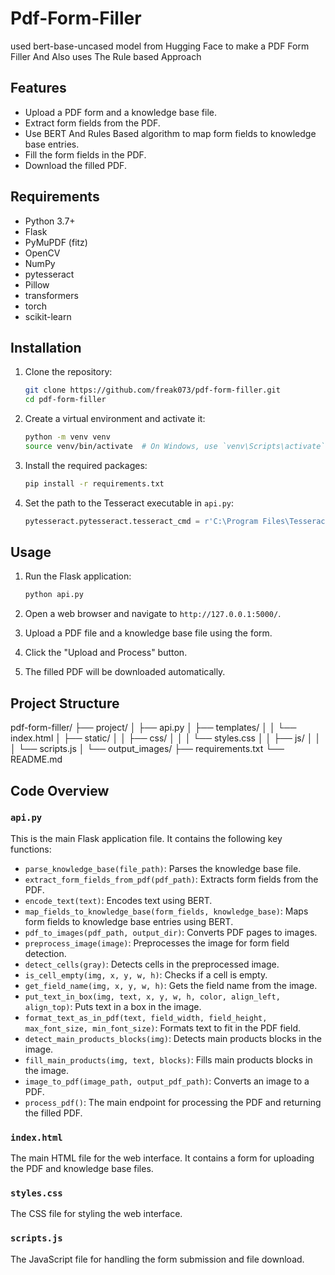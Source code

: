 # Pdf-Form-Filler
used bert-base-uncased model from Hugging Face to make a PDF Form Filler
And Also uses The Rule based Approach
## Features

- Upload a PDF form and a knowledge base file.
- Extract form fields from the PDF.
- Use BERT And Rules Based algorithm to map form fields to knowledge base entries.
- Fill the form fields in the PDF.
- Download the filled PDF.

## Requirements

- Python 3.7+
- Flask
- PyMuPDF (fitz)
- OpenCV
- NumPy
- pytesseract
- Pillow
- transformers
- torch
- scikit-learn

## Installation

1. Clone the repository:

   ```bash
   git clone https://github.com/freak073/pdf-form-filler.git
   cd pdf-form-filler
   ```

2. Create a virtual environment and activate it:

   ```bash
   python -m venv venv
   source venv/bin/activate  # On Windows, use `venv\Scripts\activate`
   ```

3. Install the required packages:

   ```bash
   pip install -r requirements.txt
   ```

4. Set the path to the Tesseract executable in `api.py`:

   ```python
   pytesseract.pytesseract.tesseract_cmd = r'C:\Program Files\Tesseract-OCR\tesseract.exe'  # Adjust this path as needed
   ```

## Usage

1. Run the Flask application:

   ```bash
   python api.py
   ```

2. Open a web browser and navigate to `http://127.0.0.1:5000/`.

3. Upload a PDF file and a knowledge base file using the form.

4. Click the "Upload and Process" button.

5. The filled PDF will be downloaded automatically.

## Project Structure
pdf-form-filler/
├── project/
│ ├── api.py
│ ├── templates/
│ │ └── index.html
│ ├── static/
│ │ ├── css/
│ │ │ └── styles.css
│ │ ├── js/
│ │ │ └── scripts.js
│ └── output_images/
├── requirements.txt
└── README.md

## Code Overview

### `api.py`

This is the main Flask application file. It contains the following key functions:

- `parse_knowledge_base(file_path)`: Parses the knowledge base file.
- `extract_form_fields_from_pdf(pdf_path)`: Extracts form fields from the PDF.
- `encode_text(text)`: Encodes text using BERT.
- `map_fields_to_knowledge_base(form_fields, knowledge_base)`: Maps form fields to knowledge base entries using BERT.
- `pdf_to_images(pdf_path, output_dir)`: Converts PDF pages to images.
- `preprocess_image(image)`: Preprocesses the image for form field detection.
- `detect_cells(gray)`: Detects cells in the preprocessed image.
- `is_cell_empty(img, x, y, w, h)`: Checks if a cell is empty.
- `get_field_name(img, x, y, w, h)`: Gets the field name from the image.
- `put_text_in_box(img, text, x, y, w, h, color, align_left, align_top)`: Puts text in a box in the image.
- `format_text_as_in_pdf(text, field_width, field_height, max_font_size, min_font_size)`: Formats text to fit in the PDF field.
- `detect_main_products_blocks(img)`: Detects main products blocks in the image.
- `fill_main_products(img, text, blocks)`: Fills main products blocks in the image.
- `image_to_pdf(image_path, output_pdf_path)`: Converts an image to a PDF.
- `process_pdf()`: The main endpoint for processing the PDF and returning the filled PDF.

### `index.html`

The main HTML file for the web interface. It contains a form for uploading the PDF and knowledge base files.

### `styles.css`

The CSS file for styling the web interface.

### `scripts.js`

The JavaScript file for handling the form submission and file download.


